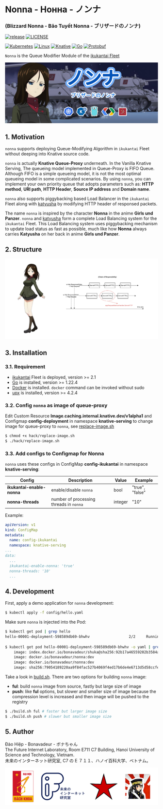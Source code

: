 # Nonna - Нонна - ノンナ

### (Blizzard Nonna - Bão Tuyết Nonna - ブリザードのノンナ)

[![release](https://img.shields.io/badge/nonna--v1.0-log?style=flat&label=release&color=darkgreen)]()
[![LICENSE](https://img.shields.io/badge/license-Apache%202.0-blue.svg)](https://www.apache.org/licenses/LICENSE-2.0)

[![Kubernetes](https://img.shields.io/badge/kubernetes-%23326ce5.svg?style=for-the-badge&logo=kubernetes&logoColor=white&link=https%3A%2F%2Fkubernetes.io)](https://kubernetes.io/)
[![Linux](https://img.shields.io/badge/Linux-FCC624?style=for-the-badge&logo=linux&logoColor=black)]()
[![Knative](https://img.shields.io/badge/knative-log?style=for-the-badge&logo=knative&logoColor=white&labelColor=%230865AD&color=%230865AD)](https://knative.dev/docs/)
[![Go](https://img.shields.io/badge/go-%2300ADD8.svg?style=for-the-badge&logo=go&logoColor=white)](https://go.dev/)
[![Protobuf](https://img.shields.io/badge/Protobuf-log?style=for-the-badge&logo=nani&logoColor=green&labelColor=red&color=darkgreen)](https://protobuf.dev/)

`Nonna` is the Queue Modifier Module of the [ikukantai Fleet](https://github.com/bonavadeur/ikukantai)

![](docs/images/nonna_wp.jpg)

## 1. Motivation

`nonna` supports deploying Queue-Modifying Algorithm in `ikukantai` Fleet without deeping into Knative source code.

`nonna` is actually **Knative Queue-Proxy** underneath. In the Vanilla Knative Serving, The queueing model implemented in Queue-Proxy is FIFO Queue. Although FIFO is a simple queueing model, it is not the most optimal queueing model in some complicated scenarios. By using `nonna`, you can implement your own priority queue that adopts parameters such as: **HTTP method**, **URI path**, **HTTP Header**, **Source IP address** and **Domain name**.

`nonna` also supports piggybacking based Load Balancer in the `ikukantai` Fleet along with [katyusha](https://github.com/bonavadeur/katyusha) by modifying HTTP header of responsed packets.

The name `nonna` is inspired by the character **Nonna** in the anime **Girls und Panzer**. `nonna` and [katyusha](https://github.com/bonavadeur/katyusha) form a complete Load Balancing system for the `ikukantai` Fleet. This Load Balancing system uses piggybacking mechanism to update load status as fast as possible, much like how **Nonna** always carries **Katyusha** on her back in anime **Girls und Panzer**.

## 2. Structure

![](docs/images/nonna-structure.jpg)

## 3. Installation

### 3.1. Requirement

+ [ikukantai](https://github.com/bonavadeur/ikukantai?tab=readme-ov-file#3-installation) Fleet is deployed, version >= 2.1
+ [Go](https://go.dev/doc/install) is installed, version >= 1.22.4
+ [Docker]() is installed. `docker` command can be invoked without sudo
+ [upx](https://upx.github.io/) is installed, version >= 4.2.4

### 3.2. Config `nonna` as image of queue-proxy

Edit Custom Resource **Image**.**caching.internal.knative.dev/v1alpha1** and Configmap **config-deployment** in namespace **knative-serving** to change image for queue-proxy to `nonna`, see [replace-image.sh](hack/replace-image.sh)

```bash
$ chmod +x hack/replace-image.sh
$ ./hack/replace-image.sh
```

### 3.3. Add configs to Configmap for Nonna

`nonna` uses these configs in ConfigMap **config-ikukantai** in namespace **knative-serving**:

| Config | Description | Value | Example |
|-|-|-|-|
| **ikukantai-enable-nonna** | enable/disable `nonna` | bool | "true", "false" |
| **nonna-threads** | number of processing threads in `nonna` | integer | "10" |

Example:

```yaml
apiVersion: v1
kind: ConfigMap
metadata:
  name: config-ikukantai
  namespace: knative-serving
...
data:
  ...
  ikukantai-enable-nonna: 'true'
  nonna-threads: '10'
  ...
```

## 4. Development

First, apply a demo application for `nonna` development:

```bash
$ kubectl apply -f config/hello.yaml
```

Make sure `nonna` is injected into the Pod:

```bash
$ kubectl get pod | grep hello
hello-00001-deployment-598589db69-bhwhv                  2/2     Running   0              26m

$ kubectl get pod hello-00001-deployment-598589db69-bhwhv -o yaml | grep image:
    image: index.docker.io/bonavadeur/shuka@sha256:92b17a46559202b3584a3e9e1373914ed0e66bc55ba6d3a1353312dae25de79b
    image: docker.io/bonavadeur/nonna:dev
    image: docker.io/bonavadeur/nonna:dev
    image: sha256:79054189220aa9f84fac527b4069f4ed17b6de4e6713d5d58ccfe06a17ea0dd6
```

Take a look in [build.sh](./build.sh). There are two options for building `nonna` image:
+ **ful**: build `nonna` image from source, fastly but large size of image
+ **push**: like **ful** options, but slower and smaller size of image because the compression level is increased and then image will be pushed to the registry

```bash
$ ./build.sh ful # faster but larger image size
$ ./build.sh push # slower but smaller image size
```

## 5. Author

Đào Hiệp - Bonavadeur - ボナちゃん  
The Future Internet Laboratory, Room E711 C7 Building, Hanoi University of Science and Technology, Vietnam.  
未来のインターネット研究室, C7 の E ７１１、ハノイ百科大学、ベトナム。  

![](docs/images/github-wp.png)
